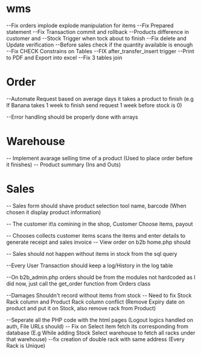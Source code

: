 # wms

--Fix orders implode explode manipulation for items
--Fix Prepared statement
--Fix Transaction commit and rollback
--Products difference in customer and
--Stock Trigger when tock about to finish
--Fix delete and Update verification
--Before sales check if the quantity available is enough 
--Fix CHECK Constrains on Tables
--FIX after_transfer_insert trigger
--Print to PDF and Export into excel
--Fix 3 tables join

# Order
--Automate Request based on average days it takes a product to finish 
(e.g If Banana takes 1 week to finish send request 1 week before stock is 0)

--Error handling should be properly done with arrays

# Warehouse
-- Implement avarage selling time of a product (Used to place order before it finishes)
-- Product summary (Ins and Outs)

# Sales

-- Sales form should shave product selection tool name, barcode (When chosen it display product information)

-- The customer it\s comining in the shop, Customer Choose items, payout

-- Chooses collects customer items scans the items and enter details to generate receipt and sales invoice
-- View order on b2b home.php should 

-- Sales should not happen without items in stock from the sql query

--Every User Transaction should keep a log/History in the log table

--On b2b_admin.php orders should be from the modules not hardcoded as I did now, just call the get_order function from Orders class

--Damages Shouldn't record without items from stock
-- Need to fix Stock Rack column and Product Rack column conflict (Remove Expiry date on product and put it on Stock, also remove rack from Product)


--Seperate all the PHP code with the html pages (Logout logics handled on auth, File URLs should)
-- Fix on Select item fetch its corresponding from database (E.g While adding Stock Select warehouse to fetch all racks under that warehouse)
--fix creation of double rack with same address (Every Rack is Unique)





